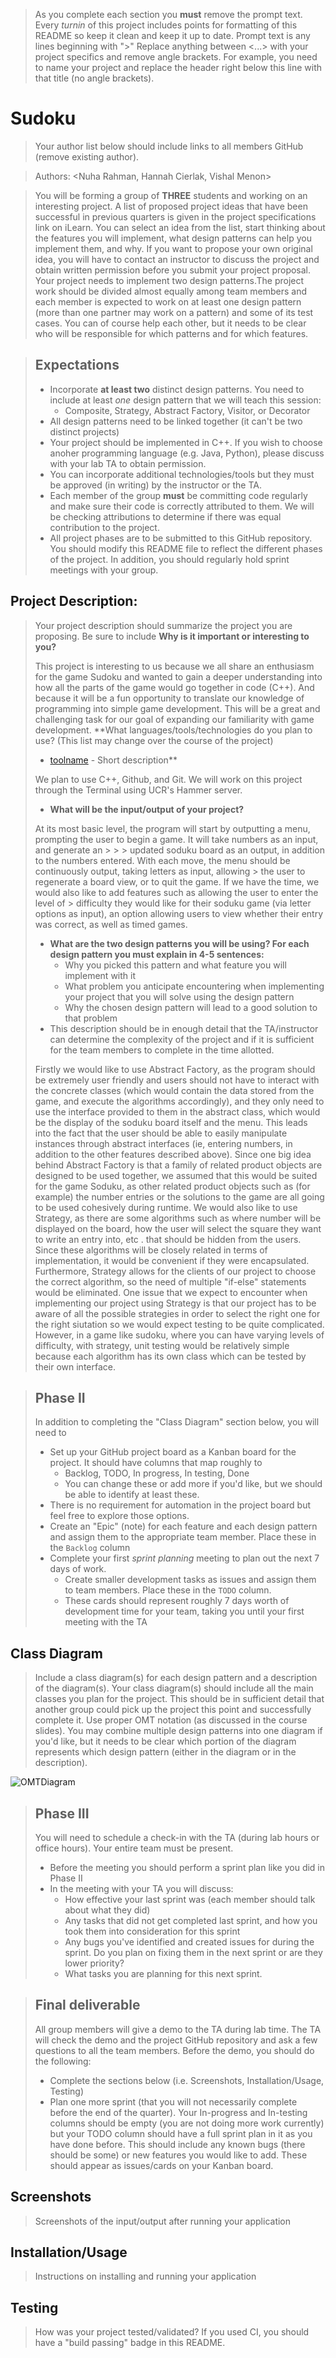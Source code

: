  > As you complete each section you **must** remove the prompt text. Every *turnin* of this project includes points for formatting of this README so keep it clean and keep it up to date. 
 > Prompt text is any lines beginning with "\>"
 > Replace anything between \<...\> with your project specifics and remove angle brackets. For example, you need to name your project and replace the header right below this line with that title (no angle brackets). 
# Sudoku
 > Your author list below should include links to all members GitHub (remove existing author).
 
 > Authors: \<Nuha Rahman, Hannah Cierlak, Vishal Menon>
 
 > You will be forming a group of **THREE** students and working on an interesting project. A list of proposed project ideas that have been successful in previous quarters is given in the project specifications link on iLearn. You can select an idea from the list, start thinking about the features you will implement, what design patterns can help you implement them, and why. If you want to propose your own original idea, you will have to contact an instructor to discuss the project and obtain written permission before you submit your project proposal. Your project needs to implement two design patterns.The project work should be divided almost equally among team members and each member is expected to work on at least one design pattern (more than one partner may work on a pattern) and some of its test cases. You can of course help each other, but it needs to be clear who will be responsible for which patterns and for which features.
 
 > ## Expectations
 > * Incorporate **at least two** distinct design patterns. You need to include at least *one* design pattern that we will teach this session:
 >   * Composite, Strategy, Abstract Factory, Visitor, or Decorator
 > * All design patterns need to be linked together (it can't be two distinct projects)
 > * Your project should be implemented in C++. If you wish to choose anoher programming language (e.g. Java, Python), please discuss with your lab TA to obtain permission.
 > * You can incorporate additional technologies/tools but they must be approved (in writing) by the instructor or the TA.
 > * Each member of the group **must** be committing code regularly and make sure their code is correctly attributed to them. We will be checking attributions to determine if there was equal contribution to the project.
> * All project phases are to be submitted to this GitHub repository. You should modify this README file to reflect the different phases of the project. In addition, you should regularly hold sprint meetings with your group.

## Project Description:
 > Your project description should summarize the project you are proposing. Be sure to include
 > **Why is it important or interesting to you?**
 > 
 > This project is interesting to us because we all share an enthusiasm for the game Sudoku and wanted to gain a deeper understanding into how all the parts of the game would go together in code (C++). And because it will be a fun opportunity to translate our knowledge of programming into simple game development. This will be a great and challenging task for our goal of expanding our familiarity with game development.
 > **What languages/tools/technologies do you plan to use? (This list may change over the course of the project)
 >   * [toolname](link) - Short description**
 >   
 >   We plan to use C++, Github, and Git. We will work on this project through the Terminal using UCR's Hammer server.
 > * **What will be the input/output of your project?**
 > 
 > At its most basic level, the program will start by outputting a menu, prompting the user to begin a game. It will take numbers as an input, and generate an  > > > updated soduku board as an output, in addition to the numbers entered. With each move, the menu should be continuously output, taking letters as input, allowing > the user to regenerate a board view, or to quit the game. If we have the time, we would also like to add features such as allowing the user to enter the level of > difficulty they would like for their soduku game (via letter options as input), an option allowing users to view whether their entry was correct, as well as timed games. 
 > * **What are the two design patterns you will be using? For each design pattern you must explain in 4-5 sentences:**
 >   * Why you picked this pattern and what feature you will implement with it
 >   * What problem you anticipate encountering when implementing your project that you will solve using the design pattern
 >   * Why the chosen design pattern will lead to a good solution to that problem
 > * This description should be in enough detail that the TA/instructor can determine the complexity of the project and if it is sufficient for the team members to complete in the time allotted. 
 > 
 > Firstly we would like to use Abstract Factory, as the program should be extremely user friendly and users should not have to interact with the concrete classes (which would contain the data stored from the game, and execute the algorithms accordingly), and they only need to use the interface provided to them in the abstract class, which would be the display of the soduku board itself and the menu. This leads into the fact that the user should be able to easily manipulate instances through abstract interfaces (ie, entering numbers, in addition to the other features described above). Since one big idea behind Abstract Factory is that a family of related product objects are designed to be used together, we assumed that this would be suited for the game Soduku, as other related product objects such as (for example) the number entries or the solutions to the game are all going to be used cohesively during runtime. 
 > We would also like to use Strategy, as there are some algorithms such as where number will be displayed on the board, how the user will select the square they want to write an entry into, etc .  that should be hidden from the users. Since these algorithms will be closely related in terms of implementation, it would be convenient if they were encapsulated. Furthermore, Strategy allows for the clients of our project to choose the correct algorithm, so the need of multiple "if-else" statements would be eliminated. One issue that we expect to encounter when implementing our project using Strategy is that our project has to be aware of all the possible strategies in order to select the right one for the right siutation so we would expect testing to be quite complicated. However, in a game like sudoku, where you can have varying levels of difficulty, with strategy, unit testing would be relatively simple because each algorithm has its own class which can be tested by their own interface.

 > ## Phase II
 > In addition to completing the "Class Diagram" section below, you will need to 
 > * Set up your GitHub project board as a Kanban board for the project. It should have columns that map roughly to 
 >   * Backlog, TODO, In progress, In testing, Done
 >   * You can change these or add more if you'd like, but we should be able to identify at least these.
 > * There is no requirement for automation in the project board but feel free to explore those options.
 > * Create an "Epic" (note) for each feature and each design pattern and assign them to the appropriate team member. Place these in the `Backlog` column
 > * Complete your first *sprint planning* meeting to plan out the next 7 days of work.
 >   * Create smaller development tasks as issues and assign them to team members. Place these in the `TODO` column.
 >   * These cards should represent roughly 7 days worth of development time for your team, taking you until your first meeting with the TA
## Class Diagram
 > Include a class diagram(s) for each design pattern and a description of the diagram(s). Your class diagram(s) should include all the main classes you plan for the project. This should be in sufficient detail that another group could pick up the project this point and successfully complete it. Use proper OMT notation (as discussed in the course slides). You may combine multiple design patterns into one diagram if you'd like, but it needs to be clear which portion of the diagram represents which design pattern (either in the diagram or in the description). 
 > 
![OMTDiagram](https://user-images.githubusercontent.com/74124373/117524578-e2bb7280-af72-11eb-99da-9e3228ce8611.png)
 
 > ## Phase III
 > You will need to schedule a check-in with the TA (during lab hours or office hours). Your entire team must be present. 
 > * Before the meeting you should perform a sprint plan like you did in Phase II
 > * In the meeting with your TA you will discuss: 
 >   - How effective your last sprint was (each member should talk about what they did)
 >   - Any tasks that did not get completed last sprint, and how you took them into consideration for this sprint
 >   - Any bugs you've identified and created issues for during the sprint. Do you plan on fixing them in the next sprint or are they lower priority?
 >   - What tasks you are planning for this next sprint.

 > ## Final deliverable
 > All group members will give a demo to the TA during lab time. The TA will check the demo and the project GitHub repository and ask a few questions to all the team members. 
 > Before the demo, you should do the following:
 > * Complete the sections below (i.e. Screenshots, Installation/Usage, Testing)
 > * Plan one more sprint (that you will not necessarily complete before the end of the quarter). Your In-progress and In-testing columns should be empty (you are not doing more work currently) but your TODO column should have a full sprint plan in it as you have done before. This should include any known bugs (there should be some) or new features you would like to add. These should appear as issues/cards on your Kanban board. 
 
 ## Screenshots
 > Screenshots of the input/output after running your application
 ## Installation/Usage
 > Instructions on installing and running your application
 ## Testing
 > How was your project tested/validated? If you used CI, you should have a "build passing" badge in this README.
 

